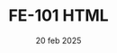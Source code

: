 ---
layout: post
date: 20 feb 2025
title: FE-101 HTML
excerpt: HTML Crio Interview Questions for practise
permalink: crio-interview-questions-mern-2
tags: [crio interview questions, html]
hidden: true
parent-post: crio-interview-questions
---
